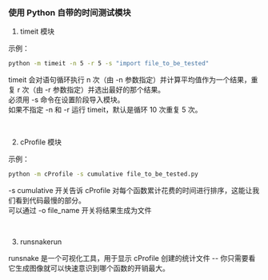 ### 使用 Python 自带的时间测试模块

1. timeit 模块

示例：
```bash
python -m timeit -n 5 -r 5 -s "import file_to_be_tested"
```
timeit 会对语句循环执行 n 次（由 -n 参数指定）并计算平均值作为一个结果，重复 r 次（由 -r 参数指定）并选出最好的那个结果。  
必须用 -s 命令在设置阶段导入模块。  
如果不指定 -n 和 -r 运行 timeit，默认是循环 10 次重复 5 次。  

<br>

2. cProfile 模块

示例：
```bash
python -m cProfile -s cumulative file_to_be_tested.py
```
-s cumulative 开关告诉 cProfile 对每个函数累计花费的时间进行排序，这能让我们看到代码最慢的部分。  
可以通过 -o file_name 开关将结果生成为文件  

<br>

3. runsnakerun

runsnake 是一个可视化工具，用于显示 cProfile 创建的统计文件 -- 你只需要看它生成图像就可以快速意识到哪个函数的开销最大。  


